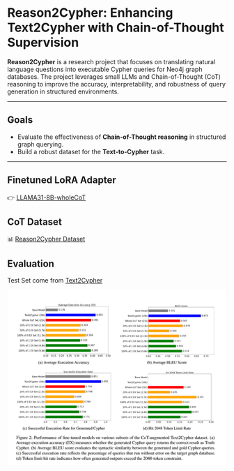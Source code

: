 # Reason2Cypher: Enhancing Text2Cypher with Chain-of-Thought Supervision

**Reason2Cypher** is a research project that focuses on translating natural language questions into executable Cypher queries for Neo4j graph databases. The project leverages small LLMs and Chain-of-Thought (CoT) reasoning to improve the accuracy, interpretability, and robustness of query generation in structured environments.

---

## Goals

- Evaluate the effectiveness of **Chain-of-Thought reasoning** in structured graph querying.
- Build a robust dataset for the **Text-to-Cypher** task.

---

## Finetuned LoRA Adapter

👉 [LLAMA31-8B-wholeCoT](https://huggingface.co/AlecLee/LLAMA31-8B-wholeCoT)

## CoT Dataset

📊 [Reason2Cypher Dataset](https://huggingface.co/datasets/AlecLee/Reason2Cypher)

## Evaluation

Test Set come from [Text2Cypher](https://huggingface.co/datasets/neo4j/text2cypher-2024v1)
<p align="center">
  <img src="figures/result.png"/>
</p>

